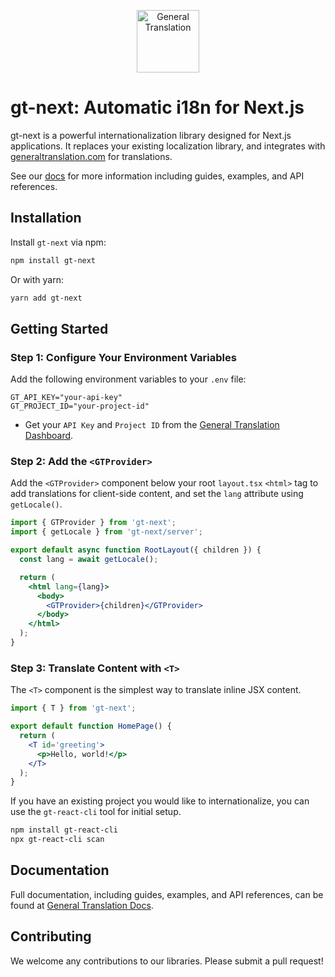 <p align="center">
  <a href="https://generaltranslation.com" target="_blank">
    <img src="https://generaltranslation.com/gt-logo-light.svg" alt="General Translation" width="100" height="100">
  </a>
</p>

# gt-next: Automatic i18n for Next.js

gt-next is a powerful internationalization library designed for Next.js applications. It replaces your existing localization library, and integrates with [generaltranslation.com](https://generaltranslation.com) for translations.

See our [docs](https://generaltranslation.com/docs) for more information including guides, examples, and API references.

## Installation

Install `gt-next` via npm:

```bash
npm install gt-next
```

Or with yarn:

```bash
yarn add gt-next
```

## Getting Started

### Step 1: Configure Your Environment Variables

Add the following environment variables to your `.env` file:

```
GT_API_KEY="your-api-key"
GT_PROJECT_ID="your-project-id"
```

- Get your `API Key` and `Project ID` from the [General Translation Dashboard](https://generaltranslation.com).

### Step 2: Add the `<GTProvider>`

Add the `<GTProvider>` component below your root `layout.tsx` `<html>` tag to add translations for client-side
content, and set the <html> `lang` attribute using `getLocale()`.

```jsx
import { GTProvider } from 'gt-next';
import { getLocale } from 'gt-next/server';

export default async function RootLayout({ children }) {
  const lang = await getLocale();

  return (
    <html lang={lang}>
      <body>
        <GTProvider>{children}</GTProvider>
      </body>
    </html>
  );
}
```

### Step 3: Translate Content with `<T>`

The `<T>` component is the simplest way to translate inline JSX content.

```jsx
import { T } from 'gt-next';

export default function HomePage() {
  return (
    <T id='greeting'>
      <p>Hello, world!</p>
    </T>
  );
}
```

If you have an existing project you would like to internationalize, you can use the `gt-react-cli` tool for initial setup.

```bash
npm install gt-react-cli
npx gt-react-cli scan
```

## Documentation

Full documentation, including guides, examples, and API references, can be found at [General Translation Docs](generaltranslation.com/docs).

## Contributing

We welcome any contributions to our libraries. Please submit a pull request!
